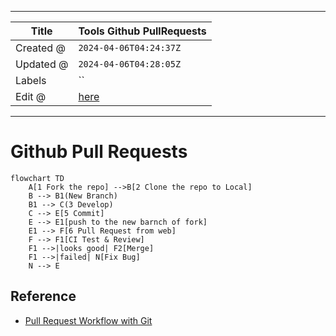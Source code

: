 -----

| Title     | Tools Github PullRequests                            |
| --------- | ---------------------------------------------------- |
| Created @ | `2024-04-06T04:24:37Z`                               |
| Updated @ | `2024-04-06T04:28:05Z`                               |
| Labels    | \`\`                                                 |
| Edit @    | [here](https://github.com/junxnone/xwiki/issues/301) |

-----

# Github Pull Requests

``` mermaid
flowchart TD
    A[1 Fork the repo] -->B[2 Clone the repo to Local]
    B --> B1(New Branch)
    B1 --> C(3 Develop)
    C --> E[5 Commit]
    E --> E1[push to the new barnch of fork]
    E1 --> F[6 Pull Request from web]
    F --> F1[CI Test & Review]
    F1 -->|looks good| F2[Merge]
    F1 -->|failed| N[Fix Bug]
    N --> E
```

## Reference

  - [Pull Request Workflow with
    Git](https://medium.com/@urna.hybesis/pull-request-workflow-with-git-6-steps-guide-3858e30b5fa4)
